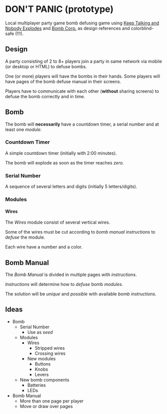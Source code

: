 # DON'T PANIC (prototype)

Local multiplayer party game bomb defusing game using [Keep Talking and Nobody
Explodes](http://www.keeptalkinggame.com/) and [Bomb
Corp.](http://jackboxgames.com/tag/bombcorp/) as design references and
colorblind-safe (!!!).

## Design

A party consisting of 2 to 8+ players join a party in same network via mobile
(or desktop or HTML) to defuse bombs.

One (or more) players will have the bombs in their hands. Some players will have
pages of the bomb defuse manual in their screens.

Players have to communicate with each other (**without** sharing screens) to
defuse the bomb correctly and in time.

## Bomb

The bomb will **necessarily** have a countdown timer, a serial number and at
least one *module*.

### Countdown Timer

A simple countdown timer (initially with 2:00 minutes).

The bomb will explode as soon as the timer reaches
*zero*.

### Serial Number

A sequence of several letters and digits (initially 5 letters/digits).

### Modules

#### Wires

The *Wires* module consist of several vertical wires.

Some of the wires must be cut according to *bomb manual instructions* to *defuse* the module.

Each wire have a number and a color.


## Bomb Manual

The *Bomb Manual* is divided in multiple pages with *instructions*.

*Instructions* will determine how to *defuse* bomb *modules*.

The solution will be *unique* and *possible* with available *bomb instructions*.

## Ideas

- Bomb
  - Serial Number
    - Use as *seed*
  - Modules
    - Wires
      - Stripped wires
      - Crossing wires
    - New modules
      - Buttons
      - Knobs
      - Levers
  - New bomb components
    - Batteries
    - LEDs
- Bomb Manual
  - More than one page per player
  - Move or draw over pages
